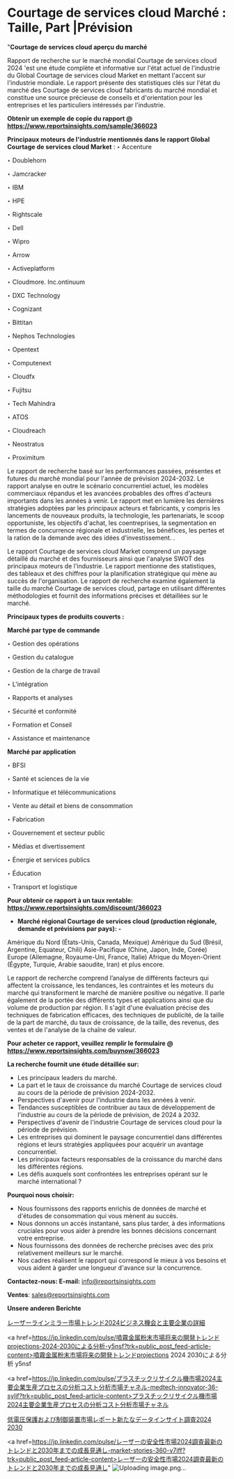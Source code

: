 # Courtage de services cloud Marché : Taille, Part |Prévision

"<strong>Courtage de services cloud aperçu du marché</strong>

Rapport de recherche sur le marché mondial Courtage de services cloud 2024 'est une étude complète et informative sur l'état actuel de l'industrie du Global Courtage de services cloud Market en mettant l'accent sur l'industrie mondiale. Le rapport présente des statistiques clés sur l'état du marché des Courtage de services cloud fabricants du marché mondial et constitue une source précieuse de conseils et d'orientation pour les entreprises et les particuliers intéressés par l'industrie.

<strong>Obtenir un exemple de copie du rapport @ <a href=https://www.reportsinsights.com/sample/366023>https://www.reportsinsights.com/sample/366023</a></strong>

<strong>Principaux moteurs de l'industrie mentionnés dans le rapport Global Courtage de services cloud Market</strong> :
‣ Accenture

‣ Doublehorn

‣ Jamcracker

‣ IBM

‣ HPE

‣ Rightscale

‣ Dell

‣ Wipro

‣ Arrow

‣ Activeplatform

‣ Cloudmore. Inc.ontinuum

‣ DXC Technology

‣ Cognizant

‣ Bittitan

‣ Nephos Technologies

‣ Opentext

‣ Computenext

‣ Cloudfx

‣ Fujitsu

‣ Tech Mahindra

‣ ATOS

‣ Cloudreach

‣ Neostratus

‣ Proximitum

Le rapport de recherche basé sur les performances passées, présentes et futures du marché mondial pour l'année de prévision 2024-2032. Le rapport analyse en outre le scénario concurrentiel actuel, les modèles commerciaux répandus et les avancées probables des offres d'acteurs importants dans les années à venir. Le rapport met en lumière les dernières stratégies adoptées par les principaux acteurs et fabricants, y compris les lancements de nouveaux produits, la technologie, les partenariats, le scoop opportuniste, les objectifs d'achat, les coentreprises, la segmentation en termes de concurrence régionale et industrielle, les bénéfices, les pertes et la ration de la demande avec des idées d'investissement. .

Le rapport Courtage de services cloud Market comprend un paysage détaillé du marché et des fournisseurs ainsi que l'analyse SWOT des principaux moteurs de l'industrie. Le rapport mentionne des statistiques, des tableaux et des chiffres pour la planification stratégique qui mène au succès de l'organisation. Le rapport de recherche examine également la taille du marché Courtage de services cloud, partage en utilisant différentes méthodologies et fournit des informations précises et détaillées sur le marché.

<strong>Principaux types de produits couverts :</strong>

<strong>Marché par type de commande</strong>

‣ Gestion des opérations

‣ Gestion du catalogue

‣ Gestion de la charge de travail

‣ L'intégration

‣ Rapports et analyses

‣ Sécurité et conformité

‣ Formation et Conseil

‣ Assistance et maintenance

<strong>Marché par application</strong>

‣ BFSI

‣ Santé et sciences de la vie

‣ Informatique et télécommunications

‣ Vente au détail et biens de consommation

‣ Fabrication

‣ Gouvernement et secteur public

‣ Médias et divertissement

‣ Énergie et services publics

‣ Éducation

‣ Transport et logistique

<strong>Pour obtenir ce rapport à un taux rentable: <a href=https://www.reportsinsights.com/discount/366023>https://www.reportsinsights.com/discount/366023</a></strong>
<ul>
  <li><strong>Marché régional Courtage de services cloud (production régionale, demande et prévisions par pays): -</strong></li>
</ul>
Amérique du Nord (États-Unis, Canada, Mexique)
Amérique du Sud (Brésil, Argentine, Equateur, Chili)
Asie-Pacifique (Chine, Japon, Inde, Corée)
Europe (Allemagne, Royaume-Uni, France, Italie)
Afrique du Moyen-Orient (Égypte, Turquie, Arabie saoudite, Iran) et plus encore.

Le rapport de recherche comprend l’analyse de différents facteurs qui affectent la croissance, les tendances, les contraintes et les moteurs du marché qui transforment le marché de manière positive ou négative. Il parle également de la portée des différents types et applications ainsi que du volume de production par région. Il s'agit d'une évaluation précise des techniques de fabrication efficaces, des techniques de publicité, de la taille de la part de marché, du taux de croissance, de la taille, des revenus, des ventes et de l'analyse de la chaîne de valeur.

<strong>Pour acheter ce rapport, veuillez remplir le formulaire @   <a href=https://www.reportsinsights.com/buynow/366023>https://www.reportsinsights.com/buynow/366023</a></strong>

<strong>La recherche fournit une étude détaillée sur:</strong>
<ul>
  <li>Les principaux leaders du marché.</li>
  <li>La part et le taux de croissance du marché Courtage de services cloud au cours de la période de prévision 2024-2032.</li>
  <li>Perspectives d'avenir pour l'industrie dans les années à venir.</li>
  <li>Tendances susceptibles de contribuer au taux de développement de l'industrie au cours de la période de prévision, de 2024 à 2032.</li>
  <li>Perspectives d'avenir de l'industrie Courtage de services cloud pour la période de prévision.</li>
  <li>Les entreprises qui dominent le paysage concurrentiel dans différentes régions et leurs stratégies appliquées pour acquérir un avantage concurrentiel.</li>
  <li>Les principaux facteurs responsables de la croissance du marché dans les différentes régions.</li>
  <li>Les défis auxquels sont confrontées les entreprises opérant sur le marché international ?</li>
</ul>
<strong>Pourquoi nous choisir:</strong>
<ul>
  <li>Nous fournissons des rapports enrichis de données de marché et d'études de consommation qui vous mènent au succès.</li>
  <li>Nous donnons un accès instantané, sans plus tarder, à des informations cruciales pour vous aider à prendre les bonnes décisions concernant votre entreprise.</li>
  <li>Nous fournissons des données de recherche précises avec des prix relativement meilleurs sur le marché.</li>
  <li>Nos cadres réalisent le rapport qui correspond le mieux à vos besoins et vous aident à garder une longueur d'avance sur la concurrence.</li>
</ul>
<strong>Contactez-nous:
</strong><strong>E-mail:</strong> <a href=mailto:info@reportsinsights.com>info@reportsinsights.com</a>

<strong>Ventes</strong>: <a href=mailto:sales@reportsinsights.com>sales@reportsinsights.com</a>

<strong>Unsere anderen Berichte</strong>

<a href=https://www.linkedin.com/pulse/レーザーラインミラー市場トレンド2024ビジネス機会と主要企業の詳細-healthscope-news-245-mtcrf/>レーザーラインミラー市場トレンド2024ビジネス機会と主要企業の詳細</a>

<a href=https://jp.linkedin.com/pulse/噴霧金属粉末市場将来の開発トレンドprojections-2024-2030による分析-y5nsf?trk=public_post_feed-article-content>噴霧金属粉末市場将来の開発トレンドprojections 2024 2030による分析 y5nsf</a>

<a href=https://jp.linkedin.com/pulse/プラスチックリサイクル機市場2024主要企業生産プロセスの分析コスト分析市場チャネル-medtech-innovator-36-syljf?trk=public_post_feed-article-content>プラスチックリサイクル機市場2024主要企業生産プロセスの分析コスト分析市場チャネル</a>

<a href=https://www.linkedin.com/pulse/低電圧保護および制御装置市場レポート新たなデータインサイト調査2024-2030-tribunal-analytics-360-tg4uf/>低電圧保護および制御装置市場レポート新たなデータインサイト調査2024 2030</a>

<a href=https://jp.linkedin.com/pulse/レーザーの安全性市場2024調査最新のトレンドと2030年までの成長見通し-market-stories-360-v7iff?trk=public_post_feed-article-content>レーザーの安全性市場2024調査最新のトレンドと2030年までの成長見通し</a>"
![Uploading image.png…]()
